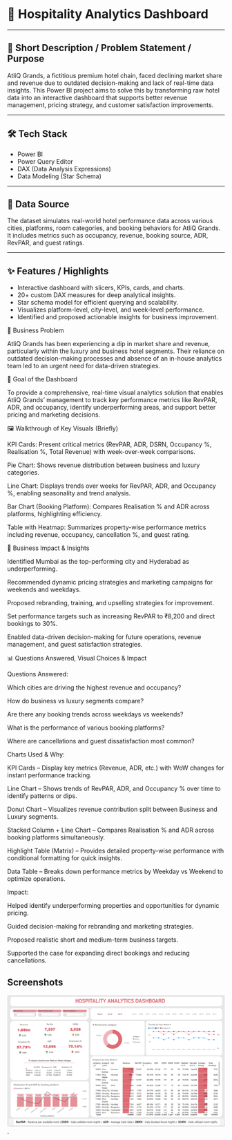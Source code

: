 # 🏨 Hospitality Analytics Dashboard 

---

## 📌 Short Description / Problem Statement / Purpose

AtliQ Grands, a fictitious premium hotel chain, faced declining market share and revenue due to outdated decision-making and lack of real-time data insights. This Power BI project aims to solve this by transforming raw hotel data into an interactive dashboard that supports better revenue management, pricing strategy, and customer satisfaction improvements.

---

## 🛠️ Tech Stack

* Power BI
* Power Query Editor
* DAX (Data Analysis Expressions)
* Data Modeling (Star Schema)

---

## 🧾 Data Source

The dataset simulates real-world hotel performance data across various cities, platforms, room categories, and booking behaviors for AtliQ Grands. It includes metrics such as occupancy, revenue, booking source, ADR, RevPAR, and guest ratings.

---

## ✨ Features / Highlights

* Interactive dashboard with slicers, KPIs, cards, and charts.
* 20+ custom DAX measures for deep analytical insights.
* Star schema model for efficient querying and scalability.
* Visualizes platform-level, city-level, and week-level performance.
* Identified and proposed actionable insights for business improvement.


🧩 Business Problem

AtliQ Grands has been experiencing a dip in market share and revenue, particularly within the luxury and business hotel segments. Their reliance on outdated decision-making processes and absence of an in-house analytics team led to an urgent need for data-driven strategies.

🎯 Goal of the Dashboard

To provide a comprehensive, real-time visual analytics solution that enables AtliQ Grands’ management to track key performance metrics like RevPAR, ADR, and occupancy, identify underperforming areas, and support better pricing and marketing decisions.

🖼️ Walkthrough of Key Visuals (Briefly)

KPI Cards: Present critical metrics (RevPAR, ADR, DSRN, Occupancy %, Realisation %, Total Revenue) with week-over-week comparisons.

Pie Chart: Shows revenue distribution between business and luxury categories.

Line Chart: Displays trends over weeks for RevPAR, ADR, and Occupancy %, enabling seasonality and trend analysis.

Bar Chart (Booking Platform): Compares Realisation % and ADR across platforms, highlighting efficiency.

Table with Heatmap: Summarizes property-wise performance metrics including revenue, occupancy, cancellation %, and guest rating.

🚀 Business Impact & Insights

Identified Mumbai as the top-performing city and Hyderabad as underperforming.

Recommended dynamic pricing strategies and marketing campaigns for weekends and weekdays.

Proposed rebranding, training, and upselling strategies for improvement.

Set performance targets such as increasing RevPAR to ₹8,200 and direct bookings to 30%.

Enabled data-driven decision-making for future operations, revenue management, and guest satisfaction strategies.

📊 Questions Answered, Visual Choices & Impact

Questions Answered:

Which cities are driving the highest revenue and occupancy?

How do business vs luxury segments compare?

Are there any booking trends across weekdays vs weekends?

What is the performance of various booking platforms?

Where are cancellations and guest dissatisfaction most common?

Charts Used & Why:

KPI Cards – Display key metrics (Revenue, ADR, etc.) with WoW changes for instant performance tracking.

Line Chart – Shows trends of RevPAR, ADR, and Occupancy % over time to identify patterns or dips.

Donut Chart – Visualizes revenue contribution split between Business and Luxury segments.

Stacked Column + Line Chart – Compares Realisation % and ADR across booking platforms simultaneously.

Highlight Table (Matrix) – Provides detailed property-wise performance with conditional formatting for quick insights.

Data Table – Breaks down performance metrics by Weekday vs Weekend to optimize operations.

Impact:

Helped identify underperforming properties and opportunities for dynamic pricing.

Guided decision-making for rebranding and marketing strategies.

Proposed realistic short and medium-term business targets.

Supported the case for expanding direct bookings and reducing cancellations.

## Screenshots

![Dashboard Preview](https://github.com/Aabha-Phalke/Hospitality-Analytics-Dashboard/blob/main/Snapshot%20of%20the%20Dashboard.png).
